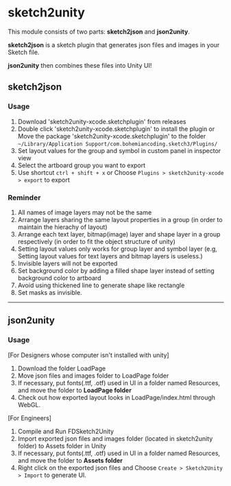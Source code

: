 # sketch2unity

This module consists of two parts: **sketch2json** and **json2unity**.

**sketch2json** is a sketch plugin that generates json files and images in your Sketch file.

**json2unity** then combines these files into Unity UI!


## sketch2json

### Usage
1. Download 'sketch2unity-xcode.sketchplugin' from releases
2. Double click 'sketch2unity-xcode.sketchplugin' to install the plugin or 
Move the package 'sketch2unity-xcode.sketchplugin' to the folder `~/Library/Application Support/com.bohemiancoding.sketch3/Plugins/`
3. Set layout values for the group and symbol in custom panel in inspector view
4. Select the artboard group you want to export
5. Use shortcut `ctrl + shift + x` or Choose `Plugins > sketch2unity-xcode > export` to export

### Reminder
1. All names of image layers may not be the same
2. Arrange layers sharing the same layout properties in a group (in order to maintain the hierachy of layout)
3. Arrange each text layer, bitmap(image) layer and shape layer in a group respectively (in order to fit the object structure of unity)
4. Setting layout values only works for group layer and symbol layer (e.g, Setting layout values for text layers and bitmap layers is useless.)
5. Invisible layers will not be exported
6. Set background color by adding a filled shape layer instead of setting background color to artboard
7. Avoid using thickened line to generate shape like rectangle
8. Set masks as invisible.

---
## json2unity

### Usage
[For Designers whose computer isn't installed with unity]
1. Download the folder LoadPage
2. Move json files and images folder to LoadPage folder
3. If necessary, put fonts(.ttf, .otf) used in UI in a folder named Resources, and move the folder to **LoadPage folder**
4. Check out how exported layout looks in LoadPage/index.html through WebGL.

[For Engineers]
1. Compile and Run FDSketch2Unity
2. Import exported json files and images folder (located in sketch2unity folder) to Assets folder in Unity
3. If necessary, put fonts(.ttf, .otf) used in UI in a folder named Resources, and move the folder to **Assets folder**
3. Right click on the exported json files and Choose `Create > Sketch2Unity > Import` to generate UI.
